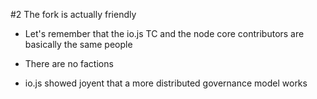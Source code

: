 #2 The fork is actually friendly

* Let's remember that the io.js TC and the node core contributors
are basically the same people

* There are no factions

* io.js showed joyent that a more distributed governance model
works
